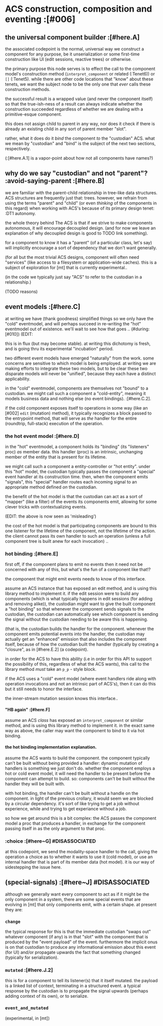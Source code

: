 # ACS construction, composition and eventing :[#006]

## the universal component builder :[#here.A]

the associated codepoint is the normal, universal way we construct
a component for any purpose, be it unserialization or some first-time
construction like UI (edit sessions, reactive trees) or otherwise.

the primary purpose this node serves is to effect the call to the
component model's construction method (`interpret_component` or
related (:Tenet6)) or `[]` (:Tenet5). while there are other code locations
that "know" about these tenets, we want the subject node to be the
only one that *ever* calls these construction methods.

the successful result is a wrapped value (and never the component
itself) so that the true-ish-ness of a result can always indicate
whether the construction succeeded regardless of whether we are
dealing with a primitive-esque component.

this does not assign child to parent in any way, nor does it check
if there is already an existing child in any sort of parent member
"slot".

rather, what it does do it *bind* the component *to* the "custodian"
ACS. what we mean by "custodian" and "bind" is the subject of the
next two sections, respectively.

(:[#here.A.1] is a vapor-point about how not all components have names?)




## why do we say "custodian" and not "parent"?  :avoid-saying-parent :[#here.B]

we are familiar with the parent-child relationship in tree-like
data structures. ACS structures are frequently just that: trees.
however, we refrain from using the terms "parent" and "child"
(or even *thinking* of the components in this regard) when
working with ACS's because of its primary design tenet: :DT1
autonomy.

the whole theory behind The ACS is that if we strive to make
components autonomous, it will encourage decoupled design.
(and for now we leave an explanation of why decoupled design
is good to TODO link something).

for a component to know it has a "parent" (of a particular class,
let's say) will implicitly encourage a sort of dependency that
we don't want generally.

(for all but the most trivial ACS designs, component will often
need "services" (like access to a filesystem or application-wide
caches). this is a subject of exploration for [mt] that is currently
experimental..

(in the code we typically just say "ACS" to refer to the custodian
in a relationship.)

(TODO reasons)




## event models :[#here.C]

at writing we have (thank goodness) simplified things so we only
have the "cold" eventmodel, and will perhaps succeed in re-writing
the "hot" eventmodel out of existence. we'll wait to see how that
goes .. (#during: [#010]) (EDIT:

this is in flux (but may become stable). at writing this dichotomy
is fresh, and is going thru its experimental "incubation" period.

two different event models have emerged "naturally" from the work.
some concerns are sensitive to which model is being employed.
at writing we are making efforts to integrate these two models,
but to be clear these two disparate models will never be "unified",
because they each have a distinct applicability.

in the "cold" eventmodel, components are themselves not "bound" to a
custodian. we might call such a component a "cold-entity", meaning
it models business data and nothing else (no event bindings).
:[#here.C.2].

if the cold component exposes itself to operations in some way
(like an [#002] `edit` (mutation) method), it typically recognizes
a block passed to the entrypoint method, that will serve as *the*
handler for the entire (roundtrip, full-stack) execution of the
operation.




### the hot event model :[#here.D]

in the "hot" eventmodel, a component holds its "binding" (its
"listeners" proc) *as* member data. this handler (proc) is an intrinsic,
unchanging member of the entity that is present for its lifetime.

we might call such a component
a entity-controller or "hot entity". under this "hot" model, the
custodian typically passes the component a "special" event handler at
its construction time. then, when the component emits "signals",
this "special" handler routes each incoming signal to an appropriate
method defined *on* the custodian.

the benefit of the hot model is that the custodian can act as a sort
of "mapper" (like a filter) of the events its components emit, allowing
for some clever tricks with contextualizing events.

(EDIT: the above is now seen as 'misleading')

the cost of the hot model is that participating components are bound to
this one listener for the lifetime of the component, not the lifetime of
the action. the client cannot pass its own handler to such an operation
(unless a full component tree is built anew for each invocation) ..




### hot binding :[#here.E]

first off, if the component plans to emit no events then it need not
be concerned with any of this, but what's the fun of a component
like that!?

the component that might emit events needs to know of this interface.

assume an ACS instance that has exposed an edit method, and is using
this library method to implement it. if the edit session were to build
any components (which is what typically happens in edit sessions (for
adding and removing alike)), the custodian *might* want to give the
built component a "hot binding" so that whenever the component sends
signals to the custodian, the custodian can automatically see which
component is sending the signal without the custodian needing to be
aware this is happening.

(that is, the custodian builds the handler for the component. whenever
the component emits potential events into the handler, the custodian
may actually get an "enhanced" emission that also includes the
component itself, because of how the custodian built the handler
(typically by creating a "closure", as in [#here.E.2]  (a codepoint).

in order for the ACS to have this ability (i.e in order for this API
to support the possibility of this, regardless of what the ACS wants),
this call to the library method *must* take an `p_p` - style block.

if the ACS uses a "cold" event model (where event handlers ride along
with operation invocations and not an intrinsic part of ACS's), then
it can do this but it still needs to honor the interface.

the inner-stream mutation session knows this interface..



#### "HB again" :[#here.F]

assume an ACS *class* has exposed an `interpret_component` or similar
method, and is using this library method to implement it. in the exact
same way as above, the caller may want the component to bind to it via
hot binding.



#### the hot binding implementation explanation.

assume the ACS wants to build the component. the component typically
can't be built without being provided a handler: dynamic mutation of
handlers is something we just don't do. whether the component employs
a hot or cold event model, it will need the handler to be present before
the component can attempt to build. so: components can't be built
without the handler they will be built with.

with hot binding, the handler can't be built without a handle on the
component. in light of the previous crollary, it would seem we are
blocked by a circular dependency. it's sort of like trying to get a
job without experience, while and trying to get experiance without a
job.

so how we get around this is a bit complex: the ACS passes the
component model a proc that produces a handler, in exchange for the
component passing itself in as the only argument to that proc.




### :choice :[#here~G] #DISASSOCIATED

at this codepoint, we send the modality-space handler to the call,
giving the operation a choice as to whether it wants to use it (cold
model), or use an internal handler that is part of its member data (hot
model). it is our way of sidestepping the issue here.




## (special-signals) :[#here~J] #DISASSOCIATED

although we generally want every component to act as if it might
be the only component in a system, there are some special events
that are evolving in [mt] that only components emit, with a certain
shape. at present they are:



### `change`

the typical response for this is that the immediate custodian
"swaps out" whatever component (if any) is in that "slot" with
the component that is produced by the "event payload" of the event.
furthermore the implicit onus is on that custodian to produce
any informational emission about this event (for UI) and/or
propagate upwards the fact that something changed (typically for
serialization).



### `mutated` :[#here.J.2]

this is for a component to tell its listener(s) that it itself
mutated. the payload is a linked list of context, terminating in
a structured event. a typical response by the custodian is to
propagate the signal upwards (perhaps adding context of its own),
or to serialize.



### `event_and_mutated`

(experimental, in [mt])
